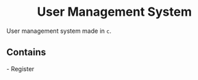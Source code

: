 <div align="center">
    <h1>User Management System</h1>
</div>

User management system made in `c`.

<h2>Contains</h2>
- Register
